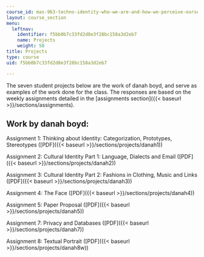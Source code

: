 ```yaml
---
course_id: mas-963-techno-identity-who-we-are-and-how-we-perceive-ourselves-and-others-spring-2002
layout: course_section
menu:
  leftnav:
    identifier: f5bb0b7c33fd2d8e3f28bc158a3d2eb7
    name: Projects
    weight: 50
title: Projects
type: course
uid: f5bb0b7c33fd2d8e3f28bc158a3d2eb7

---
```


The seven student projects below are the work of danah boyd, and serve as examples of the work done for the class. The responses are based on the weekly assignments detailed in the [assignments section]({{< baseurl >}}/sections/assignments).

Work by danah boyd:
-------------------

Assignment 1: Thinking about Identity: Categorization, Prototypes, Stereotypes ([PDF]({{< baseurl >}}/sections/projects/danah1))

Assignment 2: Cultural Identity Part 1: Language, Dialects and Email ([PDF]({{< baseurl >}}/sections/projects/danah2))

Assignment 3: Cultural Identity Part 2: Fashions in Clothing, Music and Links ([PDF]({{< baseurl >}}/sections/projects/danah3))

Assignment 4: The Face ([PDF]({{< baseurl >}}/sections/projects/danah4))

Assignment 5: Paper Proposal ([PDF]({{< baseurl >}}/sections/projects/danah5))

Assignment 7: Privacy and Databases ([PDF]({{< baseurl >}}/sections/projects/danah7))

Assignment 8: Textual Portrait ([PDF]({{< baseurl >}}/sections/projects/danah8w))
